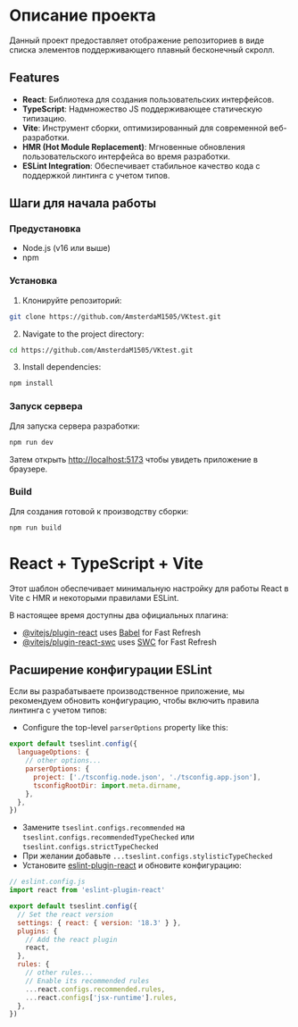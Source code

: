 # Описание проекта
Данный проект предоставляет отображение репозиториев в виде списка элементов поддерживающего плавный бесконечный скролл.

## Features
- **React**: Библиотека для создания пользовательских интерфейсов.
- **TypeScript**: Надмножество JS поддерживающее статическую типизацию.
- **Vite**: Инструмент сборки, оптимизированный для современной веб-разработки.
- **HMR (Hot Module Replacement)**: Мгновенные обновления пользовательского интерфейса во время разработки.
- **ESLint Integration**: Обеспечивает стабильное качество кода с поддержкой линтинга с учетом типов.

## Шаги для начала работы

### Предустановка
- Node.js (v16 или выше)
- npm

### Установка

1. Клонируйте репозиторий:
```bash
git clone https://github.com/AmsterdaM1505/VKtest.git
```

2. Navigate to the project directory:
```bash
cd https://github.com/AmsterdaM1505/VKtest.git
```

3. Install dependencies:
```bash
npm install
```

### Запуск сервера

Для запуска сервера разработки:
```bash
npm run dev
```
Затем открыть [http://localhost:5173](http://localhost:5173) чтобы увидеть приложение в браузере.

### Build

Для создания готовой к производству сборки:
```bash
npm run build
```

# React + TypeScript + Vite

Этот шаблон обеспечивает минимальную настройку для работы React в Vite с HMR и некоторыми правилами ESLint.

В настоящее время доступны два официальных плагина:

- [@vitejs/plugin-react](https://github.com/vitejs/vite-plugin-react/blob/main/packages/plugin-react/README.md) uses [Babel](https://babeljs.io/) for Fast Refresh
- [@vitejs/plugin-react-swc](https://github.com/vitejs/vite-plugin-react-swc) uses [SWC](https://swc.rs/) for Fast Refresh

## Расширение конфигурации ESLint

Если вы разрабатываете производственное приложение, мы рекомендуем обновить конфигурацию, чтобы включить правила линтинга с учетом типов:

- Configure the top-level `parserOptions` property like this:

```js
export default tseslint.config({
  languageOptions: {
    // other options...
    parserOptions: {
      project: ['./tsconfig.node.json', './tsconfig.app.json'],
      tsconfigRootDir: import.meta.dirname,
    },
  },
})
```

- Замените `tseslint.configs.recommended` на `tseslint.configs.recommendedTypeChecked` или `tseslint.configs.strictTypeChecked`
- При желании добавьте `...tseslint.configs.stylisticTypeChecked`
- Установите [eslint-plugin-react](https://github.com/jsx-eslint/eslint-plugin-react) и обновите конфигурацию:

```js
// eslint.config.js
import react from 'eslint-plugin-react'

export default tseslint.config({
  // Set the react version
  settings: { react: { version: '18.3' } },
  plugins: {
    // Add the react plugin
    react,
  },
  rules: {
    // other rules...
    // Enable its recommended rules
    ...react.configs.recommended.rules,
    ...react.configs['jsx-runtime'].rules,
  },
})
```
